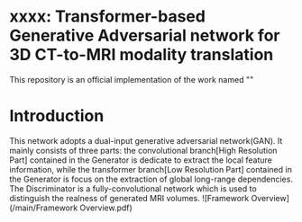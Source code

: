 # xxxx: Transformer-based Generative Adversarial network for 3D CT-to-MRI modality translation
This repository is an official implementation of the work named ""
# Introduction
This network adopts a dual-input generative adversarial network(GAN). 
It mainly consists of three parts:
the convolutional branch[High Resolution Part] contained in the Generator is dedicate to extract the local feature information, 
while the transformer branch[Low Resolution Part] contained in the Generator is focus on the extraction of global long-range dependencies. 
The Discriminator is a fully-convolutional network which is used to distinguish the realness of generated MRI volumes.
![Framework Overview](/main/Framework Overview.pdf)
